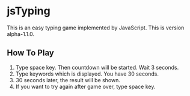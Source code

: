 # jsTyping
This is an easy typing game implemented by JavaScript.
This is version alpha-1.1.0.

## How To Play
1. Type space key. Then countdown will be started. Wait 3 seconds.
2. Type keywords which is displayed. You have 30 seconds.
3. 30 seconds later, the result will be shown.
4. If you want to try again after game over, type space key.
